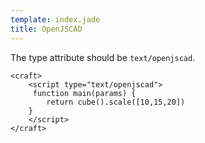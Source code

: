 ```yaml
---
template: index.jade
title: OpenJSCAD
---
```



The type attribute should be `text/openjscad`.


```craftml
<craft>
    <script type="text/openjscad">
     function main(params) {
        return cube().scale([10,15,20])
    }
    </script>
</craft>
```
